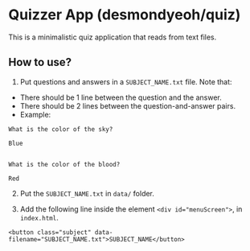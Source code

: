 # Quizzer App (desmondyeoh/quiz)
This is a minimalistic quiz application that reads from text files.

## How to use?
1. Put questions and answers in a `SUBJECT_NAME.txt` file. 
Note that:
* There should be 1 line between the question and the answer. 
* There should be 2 lines between the question-and-answer pairs.
* Example:
```
What is the color of the sky?

Blue


What is the color of the blood?

Red
```

2. Put the `SUBJECT_NAME.txt` in `data/` folder.

3. Add the following line inside the element `<div id="menuScreen">`, in `index.html`.
```
<button class="subject" data-filename="SUBJECT_NAME.txt">SUBJECT_NAME</button>
```

